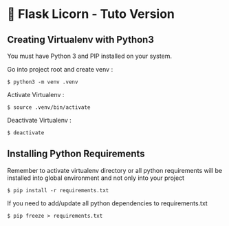 :rainbow: Flask Licorn - Tuto Version
===========================

## Creating Virtualenv with Python3
You must have Python 3 and PIP installed on your system.

Go into project root and create venv :
``` shell
$ python3 -m venv .venv 
```

Activate Virtualenv :
``` shell
$ source .venv/bin/activate
```

Deactivate Virtualenv :
``` shell
$ deactivate
```

## Installing Python Requirements
Remember to activate virtualenv directory or all python requirements will be installed
into global environment and not only into your project

``` shell
$ pip install -r requirements.txt
```

If you need to add/update all python dependencies to requirements.txt
``` shell
$ pip freeze > requirements.txt
```
